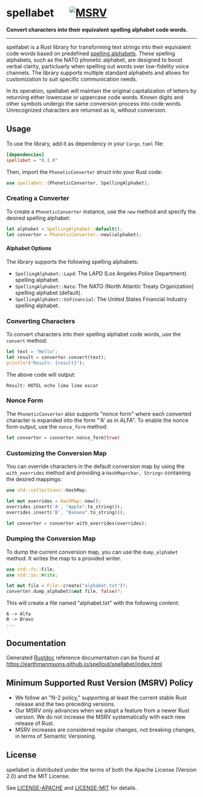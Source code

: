 # spellabet &emsp; [![MSRV]][rust-version]

[MSRV]: https://img.shields.io/badge/MSRV-1.64-blue
[rust-version]:
  https://doc.rust-lang.org/cargo/reference/manifest.html#the-rust-version-field

**Convert characters into their equivalent spelling alphabet code words.**

---

spellabet is a Rust library for transforming text strings into their equivalent
code words based on predefined [spelling alphabets][]. These spelling alphabets,
such as the NATO phonetic alphabet, are designed to boost verbal clarity,
particluarly when spelling out words over low-fidelity voice channels. The
library supports multiple standard alphabets and allows for customization to
suit specific communication needs.

In its operation, spellabet will maintain the original capitalization of letters
by returning either lowercase or uppercase code words. Known digits and other
symbols undergo the same conversion process into code words. Unrecognized
characters are returned as is, without conversion.

[spelling alphabets]: https://en.wikipedia.org/wiki/Spelling_alphabet

## Usage

To use the library, add it as dependency in your `Cargo.toml` file:

```toml
[dependencies]
spellabet = "0.1.0"
```

Then, import the `PhoneticConverter` struct into your Rust code:

```rust
use spellabet::{PhoneticConverter, SpellingAlphabet};
```

### Creating a Converter

To create a `PhoneticConverter` instance, use the `new` method and specify the
desired spelling alphabet:

```rust
let alphabet = SpellingAlphabet::default();
let converter = PhoneticConverter::new(&alphabet);
```

#### Alphabet Options

The library supports the following spelling alphabets:

- `SpellingAlphabet::Lapd`: The LAPD (Los Angeles Police Department) spelling
  alphabet.
- `SpellingAlphabet::Nato`: The NATO (North Atlantic Treaty Organization)
  spelling alphabet (default).
- `SpellingAlphabet::UsFinancial`: The United States Financial Industry spelling
  alphabet.

### Converting Characters

To convert characters into their spelling alphabet code words, use the `convert`
method:

```rust
let text = "Hello";
let result = converter.convert(text);
println!("Result: {result}");
```

The above code will output:

```
Result: HOTEL echo lima lima oscar
```

### Nonce Form

The `PhoneticConverter` also supports "nonce form" where each converted
character is expanded into the form "'A' as in ALFA". To enable the nonce form
output, use the `nonce_form` method:

```rust
let converter = converter.nonce_form(true)
```

### Customizing the Conversion Map

You can override characters in the default conversion map by using the
`with_overrides` method and providing a `HashMap<char, String>` containing the
desired mappings:

```rust
use std::collections::HashMap;

let mut overrides = HashMap::new();
overrides.insert('A', "Apple".to_string());
overrides.insert('B', "Banana".to_string());

let converter = converter.with_overrides(overrides);
```

### Dumping the Conversion Map

To dump the current conversion map, you can use the `dump_alphabet` method. It
writes the map to a provided writer.

```rust
use std::fs::File;
use std::io::Write;

let mut file = File::create("alphabet.txt")?;
converter.dump_alphabet(&mut file, false)?;
```

This will create a file named "alphabet.txt" with the following content:

```
A -> Alfa
B -> Bravo
...
```

## Documentation

Generated [Rustdoc][] reference documentation can be found at
<https://earthmanmuons.github.io/spellout/spellabet/index.html>

[Rustdoc]: https://doc.rust-lang.org/stable/rustdoc/

## Minimum Supported Rust Version (MSRV) Policy

- We follow an "N-2 policy," supporting at least the current stable Rust release
  and the two preceding versions.
- Our MSRV only advances when we adopt a feature from a newer Rust version. We
  do not increase the MSRV systematically with each new release of Rust.
- MSRV increases are considered regular changes, not breaking changes, in terms
  of Semantic Versioning.

## License

spellabet is distributed under the terms of both the Apache License (Version
2.0) and the MIT License.

See [LICENSE-APACHE](../../LICENSE-APACHE) and [LICENSE-MIT](../../LICENSE-MIT)
for details.
